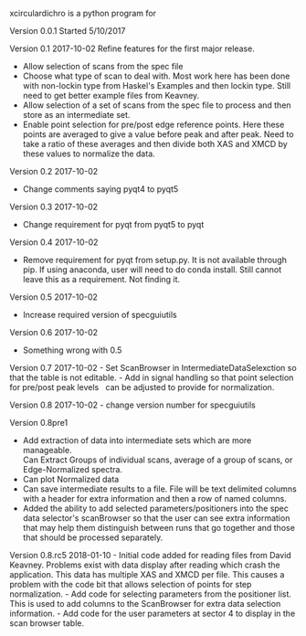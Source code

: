 xcirculardichro is a python program for


Version 0.0.1 
	Started 5/10/2017
	
Version 0.1   2017-10-02
Refine features for the first major release.  
 - Allow selection of scans from the spec file
 - Choose what type of scan to deal with.  Most work here has been done with 
   non-lockin type from Haskel's Examples and then lockin type.  Still need to 
   get better example files from Keavney.
 - Allow selection of a set of scans from the spec file to process and then store 
   as an intermediate set.
 - Enable point selection for pre/post edge reference points.  Here these points
   are averaged to give a value before peak and after peak.  Need to take a 
   ratio of these averages and then divide both XAS and XMCD by these values to 
   normalize the data.
   
Version 0.2   2017-10-02
  - Change comments saying pyqt4 to pyqt5 	
  
Version 0.3   2017-10-02
  - Change requirement for pyqt from pyqt5 to pyqt

Version 0.4   2017-10-02
  - Remove requirement for pyqt from setup.py.  It is not available through pip.
    If using anaconda, user will need to do conda install.  Still cannot leave 
    this as a requirement.  Not finding it.
    
Version 0.5  2017-10-02
   - Increase required version of specguiutils
   
Version 0.6  2017-10-02
   - Something wrong with 0.5
   
Version 0.7 2017-10-02
	- Set ScanBrowser in IntermediateDataSelexction so that the table is not 
	  editable.
    - Add in signal handling so that point selection for pre/post peak levels 
      can be adjusted to provide for normalization.
    
Version 0.8 2017-10-02
    - change version number for specguiutils
    
Version 0.8pre1
   - Add extraction of data into intermediate sets which are more manageable.  
   Can Extract Groups of individual scans, average of a group of scans, or 
   Edge-Normalized spectra.  
   - Can  plot Normalized data
   - Can save intermediate results to a file.  File will be text delimited columns with a header for extra information and then a row of named columns.
   - Added the ability to add selected parameters/positioners into the spec data selector's scanBrowser so that the user can see extra information that may help them distinguish between runs that go together and those that should be processed separately.

Version 0.8.rc5 2018-01-10
    - Initial code added for reading files from David Keavney.  Problems exist with data display after reading which crash the application. This data has multiple XAS and XMCD per file.  This causes a problem with the code bit that allows selection of points for step normalization.
    - Add code for selecting parameters from the positioner list.   This is used to add columns to the ScanBrowser for extra data selection information.
    - Add code for the user parameters at sector 4 to display in the scan browser table.
